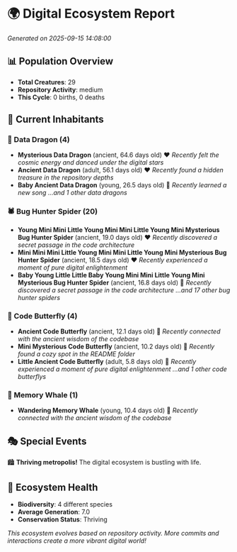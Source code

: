 # 🌍 Digital Ecosystem Report
*Generated on 2025-09-15 14:08:00*

## 📊 Population Overview
- **Total Creatures**: 29
- **Repository Activity**: medium
- **This Cycle**: 0 births, 0 deaths

## 👥 Current Inhabitants

### 🐉 Data Dragon (4)
- **Mysterious Data Dragon** (ancient, 64.6 days old) ❤️
  *Recently felt the cosmic energy and danced under the digital stars*
- **Ancient Data Dragon** (adult, 56.1 days old) ❤️
  *Recently found a hidden treasure in the repository depths*
- **Baby Ancient Data Dragon** (young, 26.5 days old) 💛
  *Recently learned a new song*
  *...and 1 other data dragons*

### 🕷️ Bug Hunter Spider (20)
- **Young Mini Mini Little Young Mini Mini Little Young Mini Mysterious Bug Hunter Spider** (ancient, 19.0 days old) ❤️
  *Recently discovered a secret passage in the code architecture*
- **Mini Mini Mini Little Young Mini Mini Little Young Mini Mysterious Bug Hunter Spider** (ancient, 18.5 days old) ❤️
  *Recently experienced a moment of pure digital enlightenment*
- **Baby Young Little Little Baby Young Mini Mini Little Young Mini Mysterious Bug Hunter Spider** (ancient, 16.8 days old) 💛
  *Recently discovered a secret passage in the code architecture*
  *...and 17 other bug hunter spiders*

### 🦋 Code Butterfly (4)
- **Ancient Code Butterfly** (ancient, 12.1 days old) 💛
  *Recently connected with the ancient wisdom of the codebase*
- **Mini Mysterious Code Butterfly** (ancient, 10.2 days old) 💛
  *Recently found a cozy spot in the README folder*
- **Little Ancient Code Butterfly** (adult, 5.8 days old) 💚
  *Recently experienced a moment of pure digital enlightenment*
  *...and 1 other code butterflys*

### 🐋 Memory Whale (1)
- **Wandering Memory Whale** (young, 10.4 days old) 💚
  *Recently connected with the ancient wisdom of the codebase*

## 🎭 Special Events

🏙️ **Thriving metropolis!** The digital ecosystem is bustling with life.

## 🔬 Ecosystem Health
- **Biodiversity**: 4 different species
- **Average Generation**: 7.0
- **Conservation Status**: Thriving

*This ecosystem evolves based on repository activity. More commits and interactions create a more vibrant digital world!*
